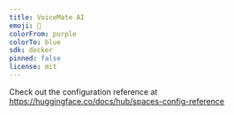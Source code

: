 ```yaml
---
title: VoiceMate AI
emoji: 👀
colorFrom: purple
colorTo: blue
sdk: docker
pinned: false
license: mit
---
```


Check out the configuration reference at https://huggingface.co/docs/hub/spaces-config-reference
